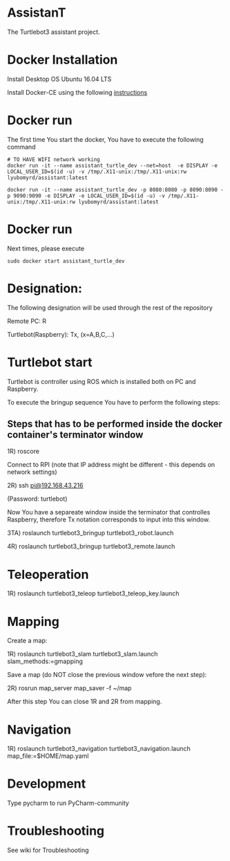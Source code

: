 # AssistanT
The Turtlebot3 assistant project.

# Docker Installation
Install Desktop OS Ubuntu 16.04 LTS

Install Docker-CE using the following [instructions](https://docs.docker.com/engine/installation/linux/docker-ce/ubuntu/)

# Docker run

The first time You start the docker, You have to execute the following command

```
# TO HAVE WIFI network working
docker run -it --name assistant_turtle_dev --net=host  -e DISPLAY -e LOCAL_USER_ID=$(id -u) -v /tmp/.X11-unix:/tmp/.X11-unix:rw lyubomyrd/assistant:latest

docker run -it --name assistant_turtle_dev -p 8080:8080 -p 8090:8090 -p 9090:9090 -e DISPLAY -e LOCAL_USER_ID=$(id -u) -v /tmp/.X11-unix:/tmp/.X11-unix:rw lyubomyrd/assistant:latest
```

# Docker run

Next times, please execute
```
sudo docker start assistant_turtle_dev
```

# Designation:

The following designation will be used through the rest of the repository

Remote PC: R

Turtlebot(Raspberry): Tx, (x=A,B,C,...)

# Turtlebot start

Turtlebot is controller using ROS which is installed both on PC and Raspberry.

To execute the bringup sequence You have to perform the following steps:



## Steps that has to be performed inside the docker container's terminator window


1R) roscore

Connect to RPI (note that IP address might be different - this depends on network settings)

2R) ssh pi@192.168.43.216

(Password: turtlebot)

Now You have a separeate window inside the terminator that controlles Raspberry, therefore Tx notation corresponds to input into this window.

3TA)  roslaunch turtlebot3_bringup turtlebot3_robot.launch

4R) roslaunch turtlebot3_bringup turtlebot3_remote.launch

# Teleoperation

1R) roslaunch turtlebot3_teleop turtlebot3_teleop_key.launch

# Mapping

Create a map:

1R) roslaunch turtlebot3_slam turtlebot3_slam.launch slam_methods:=gmapping

Save a map (do NOT close the previous window vefore the next step):

2R) rosrun map_server map_saver -f ~/map

After this step You can close 1R and 2R from mapping.

# Navigation

1R) roslaunch turtlebot3_navigation turtlebot3_navigation.launch map_file:=$HOME/map.yaml

# Development
Type pycharm to run PyCharm-community


# Troubleshooting
See wiki for Troubleshooting
